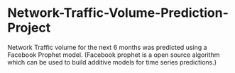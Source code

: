# Network-Traffic-Volume-Prediction-Project

Network Traffic volume for the next 6 months was predicted using a Facebook Prophet model.
(Facebook prophet is a open source algorithm which can be used to build additive models for time series predictions.)
